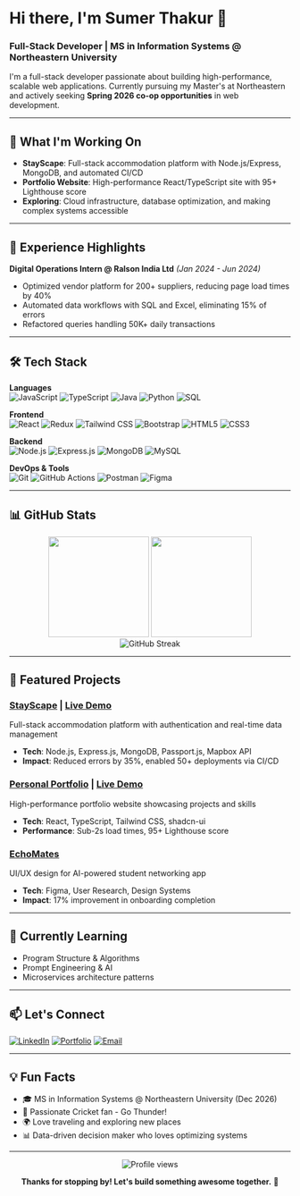 # Hi there, I'm Sumer Thakur 👋

### Full-Stack Developer | MS in Information Systems @ Northeastern University

I'm a full-stack developer passionate about building high-performance, scalable web applications. Currently pursuing my Master's at Northeastern and actively seeking **Spring 2026 co-op opportunities** in web development.

---

## 🚀 What I'm Working On

- **StayScape**: Full-stack accommodation platform with Node.js/Express, MongoDB, and automated CI/CD
- **Portfolio Website**: High-performance React/TypeScript site with 95+ Lighthouse score
- **Exploring**: Cloud infrastructure, database optimization, and making complex systems accessible

---

## 💼 Experience Highlights

**Digital Operations Intern @ Ralson India Ltd** *(Jan 2024 - Jun 2024)*
- Optimized vendor platform for 200+ suppliers, reducing page load times by 40%
- Automated data workflows with SQL and Excel, eliminating 15% of errors
- Refactored queries handling 50K+ daily transactions

---

## 🛠️ Tech Stack

**Languages**  
![JavaScript](https://img.shields.io/badge/-JavaScript-F7DF1E?style=flat&logo=javascript&logoColor=black)
![TypeScript](https://img.shields.io/badge/-TypeScript-3178C6?style=flat&logo=typescript&logoColor=white)
![Java](https://img.shields.io/badge/-Java-007396?style=flat&logo=java&logoColor=white)
![Python](https://img.shields.io/badge/-Python-3776AB?style=flat&logo=python&logoColor=white)
![SQL](https://img.shields.io/badge/-SQL-4479A1?style=flat&logo=mysql&logoColor=white)

**Frontend**  
![React](https://img.shields.io/badge/-React-61DAFB?style=flat&logo=react&logoColor=black)
![Redux](https://img.shields.io/badge/-Redux-764ABC?style=flat&logo=redux&logoColor=white)
![Tailwind CSS](https://img.shields.io/badge/-Tailwind_CSS-38B2AC?style=flat&logo=tailwind-css&logoColor=white)
![Bootstrap](https://img.shields.io/badge/-Bootstrap-7952B3?style=flat&logo=bootstrap&logoColor=white)
![HTML5](https://img.shields.io/badge/-HTML5-E34F26?style=flat&logo=html5&logoColor=white)
![CSS3](https://img.shields.io/badge/-CSS3-1572B6?style=flat&logo=css3&logoColor=white)

**Backend**  
![Node.js](https://img.shields.io/badge/-Node.js-339933?style=flat&logo=node.js&logoColor=white)
![Express.js](https://img.shields.io/badge/-Express-000000?style=flat&logo=express&logoColor=white)
![MongoDB](https://img.shields.io/badge/-MongoDB-47A248?style=flat&logo=mongodb&logoColor=white)
![MySQL](https://img.shields.io/badge/-MySQL-4479A1?style=flat&logo=mysql&logoColor=white)

**DevOps & Tools**  
![Git](https://img.shields.io/badge/-Git-F05032?style=flat&logo=git&logoColor=white)
![GitHub Actions](https://img.shields.io/badge/-GitHub_Actions-2088FF?style=flat&logo=github-actions&logoColor=white)
![Postman](https://img.shields.io/badge/-Postman-FF6C37?style=flat&logo=postman&logoColor=white)
![Figma](https://img.shields.io/badge/-Figma-F24E1E?style=flat&logo=figma&logoColor=white)

---

## 📊 GitHub Stats

<div align="center">
  <img height="180em" src="https://github-readme-stats.vercel.app/api?username=SumerThakur1771&show_icons=true&theme=tokyonight&include_all_commits=true&count_private=true&hide_border=true"/>
  <img height="180em" src="https://github-readme-stats.vercel.app/api/top-langs/?username=SumerThakur1771&layout=compact&langs_count=8&theme=tokyonight&hide_border=true"/>
</div>

<div align="center">
  <img src="https://github-readme-streak-stats.herokuapp.com/?user=SumerThakur1771&theme=tokyonight&hide_border=true" alt="GitHub Streak" />
</div>

---

## 🎯 Featured Projects

### [StayScape](https://github.com/SumerThakur1771/StayScape) | [Live Demo](https://stayscape-v7dj.onrender.com/listings)
Full-stack accommodation platform with authentication and real-time data management
- **Tech**: Node.js, Express.js, MongoDB, Passport.js, Mapbox API
- **Impact**: Reduced errors by 35%, enabled 50+ deployments via CI/CD

### [Personal Portfolio](https://github.com/SumerThakur1771/sumer-thakur-portfolio) | [Live Demo](https://sumer-thakur-portfolio.lovable.app/)
High-performance portfolio website showcasing projects and skills
- **Tech**: React, TypeScript, Tailwind CSS, shadcn-ui
- **Performance**: Sub-2s load times, 95+ Lighthouse score

### [EchoMates](https://www.figma.com/proto/ZcOYtt6E7OLUVqNIPX41us/EchoMates_Final-Exam?node-id=516-1965&t=4WynPMKZdifA8X3h-0&scaling=scale-down&content-scaling=fixed&page-id=0%3A1&starting-point-node-id=516%3A1960&show-proto-sidebar=1)
UI/UX design for AI-powered student networking app
- **Tech**: Figma, User Research, Design Systems
- **Impact**: 17% improvement in onboarding completion

---

## 🌱 Currently Learning

- Program Structure & Algorithms
- Prompt Engineering & AI
- Microservices architecture patterns

---

## 📫 Let's Connect

[![LinkedIn](https://img.shields.io/badge/-LinkedIn-0A66C2?style=flat&logo=linkedin&logoColor=white)](https://linkedin.com/in/sumerthakur-658808288)
[![Portfolio](https://img.shields.io/badge/-Portfolio-FF6C37?style=flat&logo=google-chrome&logoColor=white)](https://sumer-thakur-portfolio.lovable.app/)
[![Email](https://img.shields.io/badge/-Email-D14836?style=flat&logo=gmail&logoColor=white)](mailto:thakur.sum@northeastern.edu)

---

## 💡 Fun Facts

- 🎓 MS in Information Systems @ Northeastern University (Dec 2026)
- 🏏 Passionate Cricket fan - Go Thunder!
- 🌍 Love traveling and exploring new places
- 📊 Data-driven decision maker who loves optimizing systems

---

<div align="center">
  <img src="https://komarev.com/ghpvc/?username=SumerThakur1771&color=blueviolet&style=flat-square&label=Profile+Views" alt="Profile views" />
</div>

<div align="center">
  
**Thanks for stopping by! Let's build something awesome together.** 🚀

</div>
